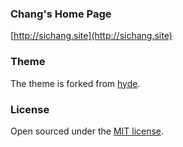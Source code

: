 ### Chang's Home Page

[http://sichang.site](http://sichang.site)

### Theme

The theme is forked from [hyde](https://github.com/poole/hyde).

### License

Open sourced under the [MIT license](LICENSE.md).
